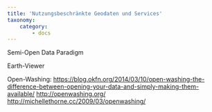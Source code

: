 ```yaml
---
title: 'Nutzungsbeschränkte Geodaten und Services'
taxonomy:
    category:
        - docs
---
```


Semi-Open Data Paradigm

Earth-Viewer

Open-Washing:
https://blog.okfn.org/2014/03/10/open-washing-the-difference-between-opening-your-data-and-simply-making-them-available/
http://openwashing.org/
http://michellethorne.cc/2009/03/openwashing/